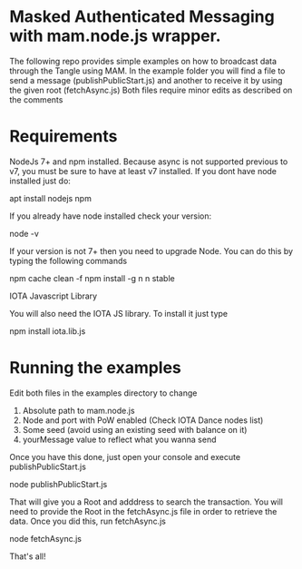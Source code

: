 # Masked Authenticated Messaging with mam.node.js wrapper. 

The following repo provides simple examples on how to broadcast data through the Tangle using MAM.
In the example folder you will find a file to send a message (publishPublicStart.js) and another to receive it by using the given root (fetchAsync.js)
Both files require minor edits as described on the comments

# Requirements

NodeJs 7+ and npm installed. 
Because async is not supported previous to v7, you must be sure to have at least v7 installed. If you dont have node installed just do:

apt install nodejs npm

If you already have node installed check your version: 

node -v

If your version is not 7+ then you need to upgrade Node. You can do this by typing the following commands

npm cache clean -f
npm install -g n
n stable

IOTA Javascript Library

You will also need the IOTA JS library. To install it just type

npm install iota.lib.js

# Running the examples

Edit both files in the examples directory to change
1) Absolute path to mam.node.js 
2) Node and port with PoW enabled (Check IOTA Dance nodes list)
3) Some seed (avoid using an existing seed with balance on it)
4) yourMessage value to reflect what you wanna send

Once you have this done, just open your console and execute publishPublicStart.js

node publishPublicStart.js

That will give you a Root and adddress to search the transaction. You will need to provide the Root in the fetchAsync.js file in order to retrieve the data. Once you did this, run fetchAsync.js

node fetchAsync.js

That's all!
